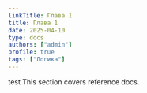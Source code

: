 ```yaml
---
linkTitle: Глава 1
title: Глава 1
date: 2025-04-10
type: docs
authors: ["admin"]
profile: true
tags: ["Логика"]
---
```


test This section covers reference docs.